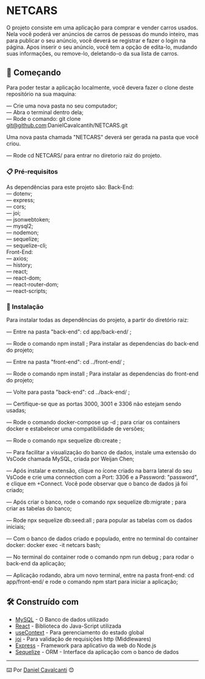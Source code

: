 # NETCARS

O projeto consiste em uma aplicação para comprar e vender carros usados. Nela você poderá ver anúncios de carros de pessoas do mundo inteiro, mas para publicar o seu anúncio, você deverá se registrar e fazer o login na página. Apos inserir o seu anúncio, você tem a opção de edita-lo, mudando suas informações, ou remove-lo, deletando-o da sua lista de carros.

## 🚀 Começando


Para poder testar a aplicação localmente, você devera fazer o clone deste repositório na sua maquina:

— Crie uma nova pasta no seu computador;<br />
— Abra o terminal dentro dela;<br />
— Rode o comando: git clone git@github.com:DanielCavalcantih/NETCARS.git<br />

Uma nova pasta chamada "NETCARS" deverá ser gerada na pasta que você criou.

— Rode cd NETCARS/ para entrar no diretorio raiz do projeto.


### 📋 Pré-requisitos


As dependências para este projeto são:
  Back-End:<br />
    — dotenv;<br />
    — express;<br />
    — cors;<br />
    — joi;<br />
    — jsonwebtoken;<br />
    — mysql2;<br />
    — nodemon;<br />
    — sequelize;<br />
    — sequelize-cli;<br />
  Front-End:<br />
    — axios;<br />
    — history;<br />
    — react;<br />
    — react-dom;<br />
    — react-router-dom;<br />
    — react-scripts;<br />


### 🔧 Instalação


Para instalar todas as dependências do projeto, a partir do diretório raiz:

— Entre na pasta "back-end": cd app/back-end/ ;

— Rode o comando npm install ; Para instalar as dependencias do back-end do projeto;

— Entre na pasta "front-end": cd ../front-end/ ;

— Rode o comando npm install ; Para instalar as dependencias do front-end do projeto;

— Volte para pasta "back-end": cd ../back-end/ ;

— Certifique-se que as portas 3000, 3001 e 3306 não estejam sendo usadas;

— Rode o comando docker-compose up -d ; para criar os containers docker e estabelecer  uma compatibilidade de versões;

— Rode o comando npx sequelize db:create ;

— Para facilitar a visualização do banco de dados, instale uma extensão do VsCode chamada MySQL, criada por Weijan Chen;

— Após instalar e extensão, clique no ícone criado na barra lateral do seu VsCode e crie uma connection com a Port: 3306 e a Password: "password", e clique em +Connect. Você pode observar que o banco de dados já foi criado;

— Após criar o banco, rode o comando npx sequelize db:migrate ; para criar as tabelas do banco;

— Rode npx sequelize db:seed:all ; para popular as tabelas com os dados iniciais;

— Com o banco de dados criado e populado, entre no terminal do container docker: docker exec -it netcars bash;

— No terminal do container rode o comando npm run debug ; para rodar o back-end da aplicação;

— Aplicação rodando, abra um novo terminal, entre na pasta front-end: cd app/front-end/ e rode o comando npm start para iniciar a aplicação;


## 🛠️ Construído com


* [MySQL](https://dev.mysql.com/doc/) - O Banco de dados utilizado
* [React](https://pt-br.reactjs.org/docs/getting-started.html) - Biblioteca do Java-Script utilizada
* [useContext](https://reactjs.org/docs/context.html) - Para gerenciamento do estado global
* [joi](https://joi.dev/api/?v=17.7.0) - Para validação de requisições http (Middlewares)
* [Express](https://expressjs.com/pt-br/starter/installing.html) - Framework para aplicativo da web do Node.js
* [Sequelize](https://sequelize.org/docs/v6/getting-started/) - ORM - Interface da aplicação com o banco de dados


---
⌨️ Por [Daniel Cavalcanti](https://gist.github.com/lohhans) 😊
